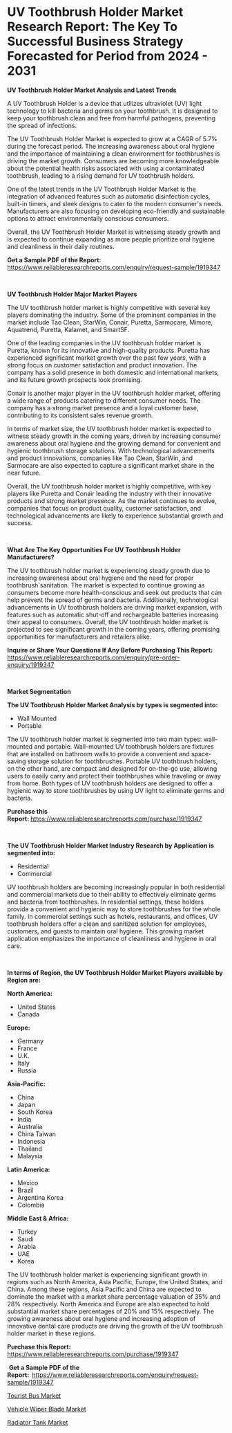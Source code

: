 <p><h1>UV Toothbrush Holder Market Research Report: The Key To Successful Business Strategy Forecasted for Period from 2024 - 2031</h1></p><p><strong>UV Toothbrush Holder Market Analysis and Latest Trends</strong></p>
<p><p>A UV Toothbrush Holder is a device that utilizes ultraviolet (UV) light technology to kill bacteria and germs on your toothbrush. It is designed to keep your toothbrush clean and free from harmful pathogens, preventing the spread of infections.</p><p>The UV Toothbrush Holder Market is expected to grow at a CAGR of 5.7% during the forecast period. The increasing awareness about oral hygiene and the importance of maintaining a clean environment for toothbrushes is driving the market growth. Consumers are becoming more knowledgeable about the potential health risks associated with using a contaminated toothbrush, leading to a rising demand for UV toothbrush holders.</p><p>One of the latest trends in the UV Toothbrush Holder Market is the integration of advanced features such as automatic disinfection cycles, built-in timers, and sleek designs to cater to the modern consumer's needs. Manufacturers are also focusing on developing eco-friendly and sustainable options to attract environmentally conscious consumers.</p><p>Overall, the UV Toothbrush Holder Market is witnessing steady growth and is expected to continue expanding as more people prioritize oral hygiene and cleanliness in their daily routines.</p></p>
<p><strong>Get a Sample PDF of the Report:&nbsp;</strong> <a href="https://www.reliableresearchreports.com/enquiry/request-sample/1919347">https://www.reliableresearchreports.com/enquiry/request-sample/1919347</a></p>
<p>&nbsp;</p>
<p><strong>UV Toothbrush Holder Major Market Players</strong></p>
<p><p>The UV toothbrush holder market is highly competitive with several key players dominating the industry. Some of the prominent companies in the market include Tao Clean, StarWin, Conair, Puretta, Sarmocare, Mimore, Aquatrend, Puretta, Kalamet, and SmartSF.</p><p>One of the leading companies in the UV toothbrush holder market is Puretta, known for its innovative and high-quality products. Puretta has experienced significant market growth over the past few years, with a strong focus on customer satisfaction and product innovation. The company has a solid presence in both domestic and international markets, and its future growth prospects look promising.</p><p>Conair is another major player in the UV toothbrush holder market, offering a wide range of products catering to different consumer needs. The company has a strong market presence and a loyal customer base, contributing to its consistent sales revenue growth.</p><p>In terms of market size, the UV toothbrush holder market is expected to witness steady growth in the coming years, driven by increasing consumer awareness about oral hygiene and the growing demand for convenient and hygienic toothbrush storage solutions. With technological advancements and product innovations, companies like Tao Clean, StarWin, and Sarmocare are also expected to capture a significant market share in the near future.</p><p>Overall, the UV toothbrush holder market is highly competitive, with key players like Puretta and Conair leading the industry with their innovative products and strong market presence. As the market continues to evolve, companies that focus on product quality, customer satisfaction, and technological advancements are likely to experience substantial growth and success.</p></p>
<p>&nbsp;</p>
<p><strong>What Are The Key Opportunities For UV Toothbrush Holder Manufacturers?</strong></p>
<p><p>The UV toothbrush holder market is experiencing steady growth due to increasing awareness about oral hygiene and the need for proper toothbrush sanitation. The market is expected to continue growing as consumers become more health-conscious and seek out products that can help prevent the spread of germs and bacteria. Additionally, technological advancements in UV toothbrush holders are driving market expansion, with features such as automatic shut-off and rechargeable batteries increasing their appeal to consumers. Overall, the UV toothbrush holder market is projected to see significant growth in the coming years, offering promising opportunities for manufacturers and retailers alike.</p></p>
<p><strong>Inquire or Share Your Questions If Any Before Purchasing This Report:</strong> <a href="https://www.reliableresearchreports.com/enquiry/pre-order-enquiry/1919347">https://www.reliableresearchreports.com/enquiry/pre-order-enquiry/1919347</a></p>
<p>&nbsp;</p>
<p><strong>Market Segmentation</strong></p>
<p><strong>The UV Toothbrush Holder Market Analysis by types is segmented into:</strong></p>
<p><ul><li>Wall Mounted</li><li>Portable</li></ul></p>
<p><p>The UV toothbrush holder market is segmented into two main types: wall-mounted and portable. Wall-mounted UV toothbrush holders are fixtures that are installed on bathroom walls to provide a convenient and space-saving storage solution for toothbrushes. Portable UV toothbrush holders, on the other hand, are compact and designed for on-the-go use, allowing users to easily carry and protect their toothbrushes while traveling or away from home. Both types of UV toothbrush holders are designed to offer a hygienic way to store toothbrushes by using UV light to eliminate germs and bacteria.</p></p>
<p><strong>Purchase this Report:&nbsp;</strong><a href="https://www.reliableresearchreports.com/purchase/1919347">https://www.reliableresearchreports.com/purchase/1919347</a></p>
<p>&nbsp;</p>
<p><strong>The UV Toothbrush Holder Market Industry Research by Application is segmented into:</strong></p>
<p><ul><li>Residential</li><li>Commercial</li></ul></p>
<p><p>UV toothbrush holders are becoming increasingly popular in both residential and commercial markets due to their ability to effectively eliminate germs and bacteria from toothbrushes. In residential settings, these holders provide a convenient and hygienic way to store toothbrushes for the whole family. In commercial settings such as hotels, restaurants, and offices, UV toothbrush holders offer a clean and sanitized solution for employees, customers, and guests to maintain oral hygiene. This growing market application emphasizes the importance of cleanliness and hygiene in oral care.</p></p>
<p>&nbsp;</p>
<p><strong>In terms of Region, the UV Toothbrush Holder Market Players available by Region are:</strong></p>
<p>
    <p> <strong> North America: </strong>
        <ul>
            <li>United States</li>
            <li>Canada</li>
        </ul>
        </p> 
    <p> <strong> Europe: </strong>
        <ul>
            <li>Germany</li>
            <li>France</li>
            <li>U.K.</li>
            <li>Italy</li>
            <li>Russia</li>
        </ul>
        </p> 
    <p> <strong> Asia-Pacific: </strong>
        <ul>
            <li>China</li>
            <li>Japan</li>
            <li>South Korea</li>
            <li>India</li>
            <li>Australia</li>
            <li>China Taiwan</li>
            <li>Indonesia</li>
            <li>Thailand</li>
            <li>Malaysia</li>
        </ul>
        </p> 
    <p> <strong> Latin America: </strong>
        <ul>
            <li>Mexico</li>
            <li>Brazil</li>
            <li>Argentina Korea</li>
            <li>Colombia</li>
        </ul>
        </p> 
    <p> <strong> Middle East & Africa: </strong>
        <ul>
            <li>Turkey</li>
            <li>Saudi</li>
            <li>Arabia</li>
            <li>UAE</li>
            <li>Korea</li>
        </ul>
    </p>
    </p>
<p><p>The UV toothbrush holder market is experiencing significant growth in regions such as North America, Asia Pacific, Europe, the United States, and China. Among these regions, Asia Pacific and China are expected to dominate the market with a market share percentage valuation of 35% and 28% respectively. North America and Europe are also expected to hold substantial market share percentages of 20% and 15% respectively. The growing awareness about oral hygiene and increasing adoption of innovative dental care products are driving the growth of the UV toothbrush holder market in these regions.</p></p>
<p><strong>Purchase this Report: </strong><a href="https://www.reliableresearchreports.com/purchase/1919347">https://www.reliableresearchreports.com/purchase/1919347</a></p>
<p>&nbsp;<strong>Get a Sample PDF of the Report:&nbsp;&nbsp;</strong><a href="https://www.reliableresearchreports.com/enquiry/request-sample/1919347">https://www.reliableresearchreports.com/enquiry/request-sample/1919347</a></p>
<p><strong></strong></p>
<p><p><a href="https://frill-swim-3cd.notion.site/Tourist-Bus-Market-Size-Growing-and-Forecasted-for-period-from-2024-2031-and-provides-complete-mar-4f9871233f3d4073bc0b58188b2a5a02">Tourist Bus Market</a></p><p><a href="https://spotless-saver-8fd.notion.site/Vehicle-Wiper-Blade-Market-Research-Report-Provides-thorough-Industry-Overview-which-offers-an-In-D-ba8d46ee02734f3f905d03b06be6bee0">Vehicle Wiper Blade Market</a></p><p><a href="https://gentle-editor-9db.notion.site/Radiator-Tank-Market-Size-Growth-and-Forecast-from-2024-2031-a97e01dc40234b17a36550f92e9db7f1">Radiator Tank Market</a></p></p>